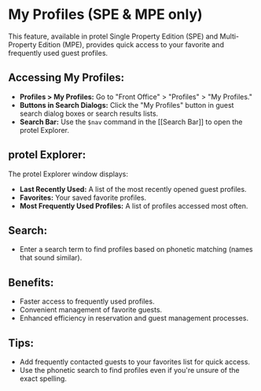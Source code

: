 # My Profiles (SPE & MPE only)

This feature, available in protel Single Property Edition (SPE) and Multi-Property Edition (MPE), provides quick access to your favorite and frequently used guest profiles.

## Accessing My Profiles:

* **Profiles > My Profiles:**  Go to "Front Office" > "Profiles" > "My Profiles."
* **Buttons in Search Dialogs:** Click the "My Profiles" button in guest search dialog boxes or search results lists. 
* **Search Bar:**  Use the `$nav` command in the [[Search Bar]] to open the protel Explorer. 

## protel Explorer:

The protel Explorer window displays:

* **Last Recently Used:**  A list of the most recently opened guest profiles.
* **Favorites:**  Your saved favorite profiles.
* **Most Frequently Used Profiles:** A list of profiles accessed most often.

## Search:

* Enter a search term to find profiles based on phonetic matching (names that sound similar).

## Benefits:

* Faster access to frequently used profiles. 
* Convenient management of favorite guests.
* Enhanced efficiency in reservation and guest management processes.

## Tips:

* Add frequently contacted guests to your favorites list for quick access. 
* Use the phonetic search to find profiles even if you're unsure of the exact spelling.